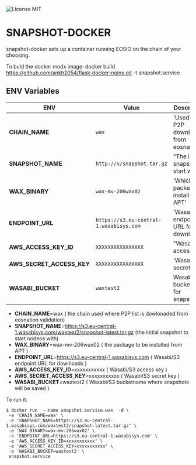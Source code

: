 ![License MIT](https://img.shields.io/badge/license-MIT-blue.svg)

# SNAPSHOT-DOCKER

snapshot-docker sets up a container running EOSIO on the chain of your choosing.


To buld the docker modx image:
docker build https://github.com/ankh2054/flask-docker-nginx.git -t snapshot.service

## ENV Variables

|ENV                       |Value                          |Description                                   |
|--------------------------|---------------------------------------|--------------------------------------|
|**CHAIN_NAME**            |`wax`                                  |'Used in P2P download from eosnation' |
|**SNAPSHOT_NAME**         |`http://x/snapshot.tar.gz`             |"The initial snapshot to start with"  |
|**WAX_BINARY**            |`wax-mv-206wax02`                      |'Which packe to install from APT'     |
|**ENDPOINT_URL**          |`https://s3.eu-central-1.wasabisys.com`|'Wasabi/S3 endpoint URL for downloads'|
|**AWS_ACCESS_KEY_ID**     |`XXXXXXXXXXXXXXXX`                     |"Wasabi/S3 access key"        		  |
|**AWS_SECRET_ACCESS_KEY** |`XXXXXXXXXXXXXXXX`                     |'Wasabi/S3 secret key 				  |
|**WASABI_BUCKET**         |`waxtest2                     `        |Wasabi/S3 bucketname for snapshots    |

- **CHAIN_NAME**=wax ( the chain used where P2P list is dowlonaded from eosnation validation)
- **SNAPSHOT_NAME**=https://s3.eu-central-1.wasabisys.com/waxtest2/snapshot-latest.tar.gz   (the initial snapshot to start nodeos with)
- **WAX_BINARY**=wax-mv-206wax02 ( the package to be installed from APT )
- **ENDPOINT_URL**=https://s3.eu-central-1.wasabisys.com ( Wasabi/S3 endpoint URL for downloads )
- **AWS_ACCESS_KEY_ID**=xxxxxxxxxxx ( Wasabi/S3 access key  )
- **AWS_SECRET_ACCESS_KEY**=xxxxxxxxxxx ( Wasabi/S3 secret key  )
- **WASABI_BUCKET**=waxtest2 ( Wasabi/S3 bucketname where snapshots will be saved  )

To run it:

    $ docker run  --name snapshot.service.wax  -d \
	 -e 'CHAIN_NAME=wax' \
	 -e 'SNAPSHOT_NAME=https://s3.eu-central-1.wasabisys.com/waxtest2/snapshot-latest.tar.gz' \
	 -e 'WAX_BINARY=wax-mv-206wax02' \
	 -e 'ENDPOINT_URL=https://s3.eu-central-1.wasabisys.com' \
	 -e 'AWS_ACCESS_KEY_ID=xxxxxxxxxxx' \
	 -e 'AWS_SECRET_ACCESS_KEY=xxxxxxxxxxx' \
	 -e 'WASABI_BUCKET=waxtest2' \
	 snapshot.service

